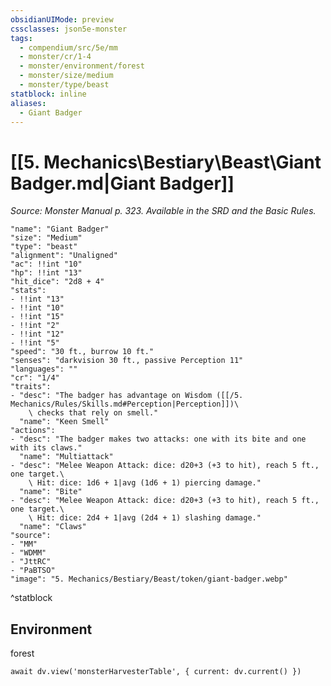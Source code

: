 ```yaml
---
obsidianUIMode: preview
cssclasses: json5e-monster
tags:
  - compendium/src/5e/mm
  - monster/cr/1-4
  - monster/environment/forest
  - monster/size/medium
  - monster/type/beast
statblock: inline
aliases:
  - Giant Badger
---
```

# [[5. Mechanics\Bestiary\Beast\Giant Badger.md|Giant Badger]]
*Source: Monster Manual p. 323. Available in the SRD and the Basic Rules.*

```statblock
"name": "Giant Badger"
"size": "Medium"
"type": "beast"
"alignment": "Unaligned"
"ac": !!int "10"
"hp": !!int "13"
"hit_dice": "2d8 + 4"
"stats":
- !!int "13"
- !!int "10"
- !!int "15"
- !!int "2"
- !!int "12"
- !!int "5"
"speed": "30 ft., burrow 10 ft."
"senses": "darkvision 30 ft., passive Perception 11"
"languages": ""
"cr": "1/4"
"traits":
- "desc": "The badger has advantage on Wisdom ([[/5. Mechanics/Rules/Skills.md#Perception|Perception]])\
    \ checks that rely on smell."
  "name": "Keen Smell"
"actions":
- "desc": "The badger makes two attacks: one with its bite and one with its claws."
  "name": "Multiattack"
- "desc": "Melee Weapon Attack: dice: d20+3 (+3 to hit), reach 5 ft., one target.\
    \ Hit: dice: 1d6 + 1|avg (1d6 + 1) piercing damage."
  "name": "Bite"
- "desc": "Melee Weapon Attack: dice: d20+3 (+3 to hit), reach 5 ft., one target.\
    \ Hit: dice: 2d4 + 1|avg (2d4 + 1) slashing damage."
  "name": "Claws"
"source":
- "MM"
- "WDMM"
- "JttRC"
- "PaBTSO"
"image": "5. Mechanics/Bestiary/Beast/token/giant-badger.webp"
```
^statblock

## Environment

forest

```dataviewjs
await dv.view('monsterHarvesterTable', { current: dv.current() })
```

